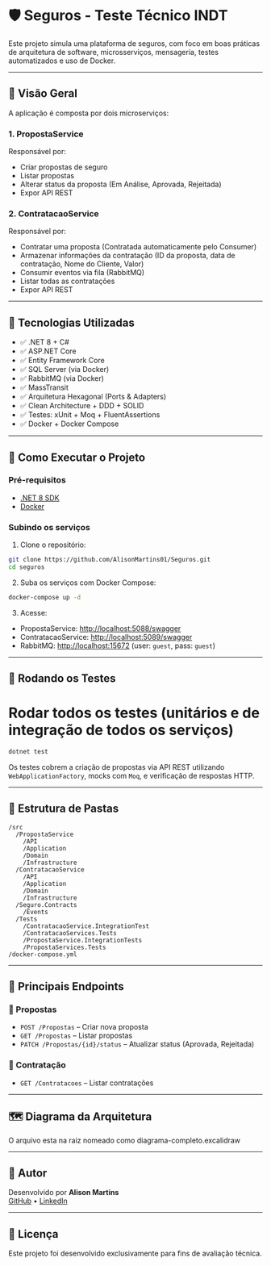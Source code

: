 # 🛡️ Seguros - Teste Técnico INDT

Este projeto simula uma plataforma de seguros, com foco em boas práticas de arquitetura de software, microsserviços, mensageria, testes automatizados e uso de Docker.

---

## 📌 Visão Geral

A aplicação é composta por dois microserviços:

### 1. PropostaService
Responsável por:
- Criar propostas de seguro
- Listar propostas
- Alterar status da proposta (Em Análise, Aprovada, Rejeitada)
- Expor API REST

### 2. ContratacaoService
Responsável por:
- Contratar uma proposta (Contratada automaticamente pelo Consumer)
- Armazenar informações da contratação (ID da proposta, data de contratação, Nome do Cliente, Valor)
- Consumir eventos via fila (RabbitMQ)
- Listar todas as contratações
- Expor API REST

---

## 🧰 Tecnologias Utilizadas

- ✅ .NET 8 + C#
- ✅ ASP.NET Core
- ✅ Entity Framework Core
- ✅ SQL Server (via Docker)
- ✅ RabbitMQ (via Docker)
- ✅ MassTransit
- ✅ Arquitetura Hexagonal (Ports & Adapters)
- ✅ Clean Architecture + DDD + SOLID
- ✅ Testes: xUnit + Moq + FluentAssertions
- ✅ Docker + Docker Compose

---

## 🐳 Como Executar o Projeto

### Pré-requisitos

- [.NET 8 SDK](https://dotnet.microsoft.com/en-us/download/dotnet/8.0)
- [Docker](https://www.docker.com/)

### Subindo os serviços

1. Clone o repositório:

```bash
git clone https://github.com/AlisonMartins01/Seguros.git
cd seguros
```

2. Suba os serviços com Docker Compose:

```bash
docker-compose up -d
```

3. Acesse:

- PropostaService: [http://localhost:5088/swagger](http://localhost:5088/swagger)
- ContratacaoService: [http://localhost:5089/swagger](http://localhost:5088/swagger)
- RabbitMQ: [http://localhost:15672](http://localhost:15672) (user: `guest`, pass: `guest`)

---

## 🧪 Rodando os Testes
# Rodar todos os testes (unitários e de integração de todos os serviços)
```bash
dotnet test
```

Os testes cobrem a criação de propostas via API REST utilizando `WebApplicationFactory`, mocks com `Moq`, e verificação de respostas HTTP.

---

## 📂 Estrutura de Pastas

```
/src
  /PropostaService
    /API
    /Application
    /Domain
    /Infrastructure
  /ContratacaoService
    /API
    /Application
    /Domain
    /Infrastructure
  /Seguro.Contracts
    /Events
  /Tests
    /ContratacaoService.IntegrationTest
    /ContratacaoServices.Tests
    /PropostaService.IntegrationTests
    /PropostaServices.Tests
/docker-compose.yml
```

---

## 📄 Principais Endpoints

### 🔹 Propostas

- `POST /Propostas` – Criar nova proposta
- `GET /Propostas` – Listar propostas
- `PATCH /Propostas/{id}/status` – Atualizar status (Aprovada, Rejeitada)

### 🔸 Contratação
- `GET /Contratacoes` – Listar contratações

---

## 🗺️ Diagrama da Arquitetura 

O arquivo esta na raiz nomeado como diagrama-completo.excalidraw

---

## 👤 Autor

Desenvolvido por **Alison Martins**  
[GitHub](https://github.com/AlisonMartins01) • [LinkedIn](https://www.linkedin.com/in/alison-martins-9785aa186/)

---

## 📝 Licença

Este projeto foi desenvolvido exclusivamente para fins de avaliação técnica.